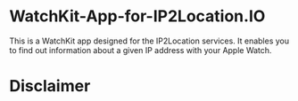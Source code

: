 # WatchKit-App-for-IP2Location.IO
This is a WatchKit app designed for the IP2Location services. It enables you to find out information about a given IP address with your Apple Watch. 

# Disclaimer
